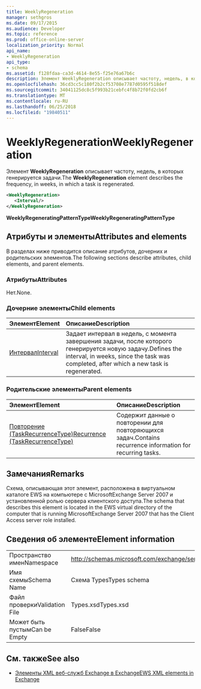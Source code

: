 ```yaml
---
title: WeeklyRegeneration
manager: sethgros
ms.date: 09/17/2015
ms.audience: Developer
ms.topic: reference
ms.prod: office-online-server
localization_priority: Normal
api_name:
- WeeklyRegeneration
api_type:
- schema
ms.assetid: f128fdaa-ca3d-4614-8e55-f25e76a67b6c
description: Элемент WeeklyRegeneration описывает частоту, недель, в которых генерируется задачи.
ms.openlocfilehash: 36cd3cc5c180f2b2cf53708e7787d0595f518def
ms.sourcegitcommit: 34041125dc8c5f993b21cebfc4f8b72f0fd2cb6f
ms.translationtype: MT
ms.contentlocale: ru-RU
ms.lasthandoff: 06/25/2018
ms.locfileid: "19840511"
---
```

# <a name="weeklyregeneration"></a><span data-ttu-id="2098b-103">WeeklyRegeneration</span><span class="sxs-lookup"><span data-stu-id="2098b-103">WeeklyRegeneration</span></span>

<span data-ttu-id="2098b-104">Элемент **WeeklyRegeneration** описывает частоту, недель, в которых генерируется задачи.</span><span class="sxs-lookup"><span data-stu-id="2098b-104">The **WeeklyRegeneration** element describes the frequency, in weeks, in which a task is regenerated.</span></span> 
  
```xml
<WeeklyRegeneration>
   <Interval/>
</WeeklyRegeneration>
```

 <span data-ttu-id="2098b-105">**WeeklyRegeneratingPatternType**</span><span class="sxs-lookup"><span data-stu-id="2098b-105">**WeeklyRegeneratingPatternType**</span></span>
## <a name="attributes-and-elements"></a><span data-ttu-id="2098b-106">Атрибуты и элементы</span><span class="sxs-lookup"><span data-stu-id="2098b-106">Attributes and elements</span></span>

<span data-ttu-id="2098b-107">В разделах ниже приводится описание атрибутов, дочерних и родительских элементов.</span><span class="sxs-lookup"><span data-stu-id="2098b-107">The following sections describe attributes, child elements, and parent elements.</span></span>
  
### <a name="attributes"></a><span data-ttu-id="2098b-108">Атрибуты</span><span class="sxs-lookup"><span data-stu-id="2098b-108">Attributes</span></span>

<span data-ttu-id="2098b-109">Нет.</span><span class="sxs-lookup"><span data-stu-id="2098b-109">None.</span></span>
  
### <a name="child-elements"></a><span data-ttu-id="2098b-110">Дочерние элементы</span><span class="sxs-lookup"><span data-stu-id="2098b-110">Child elements</span></span>

|<span data-ttu-id="2098b-111">**Элемент**</span><span class="sxs-lookup"><span data-stu-id="2098b-111">**Element**</span></span>|<span data-ttu-id="2098b-112">**Описание**</span><span class="sxs-lookup"><span data-stu-id="2098b-112">**Description**</span></span>|
|:-----|:-----|
|[<span data-ttu-id="2098b-113">Интервал</span><span class="sxs-lookup"><span data-stu-id="2098b-113">Interval</span></span>](interval.md) <br/> |<span data-ttu-id="2098b-114">Задает интервал в недель, с момента завершения задачи, после которого генерируется новую задачу.</span><span class="sxs-lookup"><span data-stu-id="2098b-114">Defines the interval, in weeks, since the task was completed, after which a new task is regenerated.</span></span>  <br/> |
   
### <a name="parent-elements"></a><span data-ttu-id="2098b-115">Родительские элементы</span><span class="sxs-lookup"><span data-stu-id="2098b-115">Parent elements</span></span>

|<span data-ttu-id="2098b-116">**Элемент**</span><span class="sxs-lookup"><span data-stu-id="2098b-116">**Element**</span></span>|<span data-ttu-id="2098b-117">**Описание**</span><span class="sxs-lookup"><span data-stu-id="2098b-117">**Description**</span></span>|
|:-----|:-----|
|[<span data-ttu-id="2098b-118">Повторение (TaskRecurrenceType)</span><span class="sxs-lookup"><span data-stu-id="2098b-118">Recurrence (TaskRecurrenceType)</span></span>](recurrence-taskrecurrencetype.md) <br/> |<span data-ttu-id="2098b-119">Содержит данные о повторении для повторяющихся задач.</span><span class="sxs-lookup"><span data-stu-id="2098b-119">Contains recurrence information for recurring tasks.</span></span>  <br/> |
   
## <a name="remarks"></a><span data-ttu-id="2098b-120">Замечания</span><span class="sxs-lookup"><span data-stu-id="2098b-120">Remarks</span></span>

<span data-ttu-id="2098b-121">Схема, описывающая этот элемент, расположена в виртуальном каталоге EWS на компьютере с MicrosoftExchange Server 2007 и установленной ролью сервера клиентского доступа.</span><span class="sxs-lookup"><span data-stu-id="2098b-121">The schema that describes this element is located in the EWS virtual directory of the computer that is running MicrosoftExchange Server 2007 that has the Client Access server role installed.</span></span>
  
## <a name="element-information"></a><span data-ttu-id="2098b-122">Сведения об элементе</span><span class="sxs-lookup"><span data-stu-id="2098b-122">Element information</span></span>

|||
|:-----|:-----|
|<span data-ttu-id="2098b-123">Пространство имен</span><span class="sxs-lookup"><span data-stu-id="2098b-123">Namespace</span></span>  <br/> |http://schemas.microsoft.com/exchange/services/2006/types  <br/> |
|<span data-ttu-id="2098b-124">Имя схемы</span><span class="sxs-lookup"><span data-stu-id="2098b-124">Schema Name</span></span>  <br/> |<span data-ttu-id="2098b-125">Схема Types</span><span class="sxs-lookup"><span data-stu-id="2098b-125">Types schema</span></span>  <br/> |
|<span data-ttu-id="2098b-126">Файл проверки</span><span class="sxs-lookup"><span data-stu-id="2098b-126">Validation File</span></span>  <br/> |<span data-ttu-id="2098b-127">Types.xsd</span><span class="sxs-lookup"><span data-stu-id="2098b-127">Types.xsd</span></span>  <br/> |
|<span data-ttu-id="2098b-128">Может быть пустым</span><span class="sxs-lookup"><span data-stu-id="2098b-128">Can be Empty</span></span>  <br/> |<span data-ttu-id="2098b-129">False</span><span class="sxs-lookup"><span data-stu-id="2098b-129">False</span></span>  <br/> |
   
## <a name="see-also"></a><span data-ttu-id="2098b-130">См. также</span><span class="sxs-lookup"><span data-stu-id="2098b-130">See also</span></span>



- [<span data-ttu-id="2098b-131">Элементы XML веб-служб Exchange в Exchange</span><span class="sxs-lookup"><span data-stu-id="2098b-131">EWS XML elements in Exchange</span></span>](ews-xml-elements-in-exchange.md)

